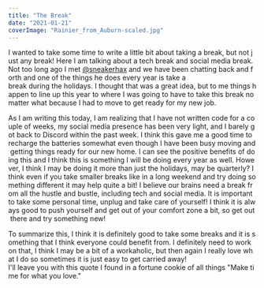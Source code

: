 ```yaml
---
title: "The Break"
date: "2021-01-21"
coverImage: "Rainier_from_Auburn-scaled.jpg"
---
```


I wanted to take some time to write a little bit about taking a break, but not just any break! Here I am talking about a tech break and social media break. Not too long ago I met [@sneakerhax](https://twitter.com/sneakerhax) and we have been chatting back and forth and one of the things he does every year is take a break during the holidays. I thought that was a great idea, but to me things happen to line up this year to where I was going to have to take this break no matter what because I had to move to get ready for my new job.  
  
As I am writing this today, I am realizing that I have not written code for a couple of weeks, my social media presence has been very light, and I barely got back to Discord within the past week. I think this gave me a good time to recharge the batteries somewhat even though I have been busy moving and getting things ready for our new home. I can see the positive benefits of doing this and I think this is something I will be doing every year as well. However, I think I may be doing it more than just the holidays, may be quarterly? I think even if you take smaller breaks like in a long weekend and try doing something different it may help quite a bit! I believe our brains need a break from all the hustle and bustle, including tech and social media. It is important to take some personal time, unplug and take care of yourself! I think it is always good to push yourself and get out of your comfort zone a bit, so get out there and try something new!  
  
To summarize this, I think it is definitely good to take some breaks and it is something that I think everyone could benefit from. I definitely need to work on that, I think I may be a bit of a workaholic, but then again I really love what I do so sometimes it is just easy to get carried away!    
I'll leave you with this quote I found in a fortune cookie of all things "Make time for what you love."
